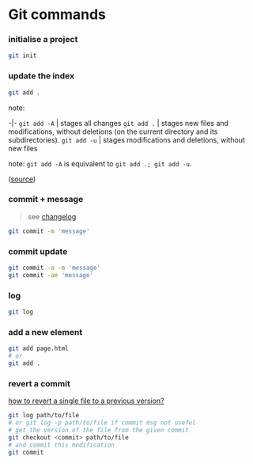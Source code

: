 # Git commands

<!-- for Joplin users -->
<!-- ${toc} -->

### initialise a project

```sh
git init
```

### update the index

```sh
git add .
```

note:

-|-
`git add -A` | stages all changes
`git add .` | stages new files and modifications, without deletions (on the current directory and its subdirectories).
`git add -u` | stages modifications and deletions, without new files

note: `git add -A` is equivalent to `git add .; git add -u`.

([source](https://stackoverflow.com/a/572660))

### commit + message

> see [changelog](:/eb07fdb1821447c8bcbf1f9ed9dcb0a3)

```sh
git commit -m 'message'
```

### commit update

```sh
git commit -a -m 'message'
git commit -am 'message'
```

### log

```sh
git log
```

### add a new element

```sh
git add page.html
# or
git add .
```

### revert a commit

[how to revert a single file to a previous version?](https://stackoverflow.com/a/2734035)

```bash
git log path/to/file
# or git log -p path/to/file if commit msg not useful
# get the version of the file from the given commit
git checkout <commit> path/to/file
# and commit this modification
git commit
```
